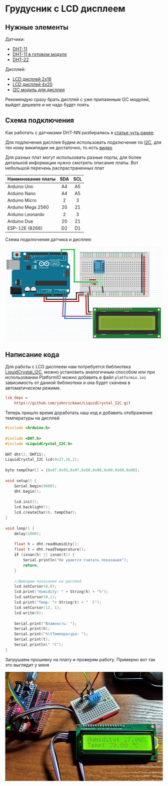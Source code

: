 # Грудусник с LCD дисплеем

## Нужные элементы

Датчики:

* [DHT-11](https://www.aliexpress.com/item/33005500534.html?spm=a2g0o.productlist.0.0.64f25d39hXA0pY&algo_pvid=d4cc7b7e-71d9-4f4d-be1e-cd2dd71ed522&algo_expid=d4cc7b7e-71d9-4f4d-be1e-cd2dd71ed522-0&btsid=9f479f34-2398-411a-a638-03b82ab7107b&ws_ab_test=searchweb0_0,searchweb201602_2,searchweb201603_52)
* [DHT-11 в готовом модуле](https://ru.aliexpress.com/item/1059518033.html?spm=a2g0o.productlist.0.0.64f25d39hXA0pY&algo_pvid=d4cc7b7e-71d9-4f4d-be1e-cd2dd71ed522&algo_expid=d4cc7b7e-71d9-4f4d-be1e-cd2dd71ed522-2&btsid=9f479f34-2398-411a-a638-03b82ab7107b&ws_ab_test=searchweb0_0,searchweb201602_2,searchweb201603_52)
* [DHT-22](https://ru.aliexpress.com/item/33052251953.html?spm=a2g0o.productlist.0.0.6a7057e9d2r9lk&algo_pvid=b3d264de-1c69-42ec-8367-d6f398f48aa9&algo_expid=b3d264de-1c69-42ec-8367-d6f398f48aa9-1&btsid=0d424122-1704-4e4b-8880-440eae08cafc&ws_ab_test=searchweb0_0,searchweb201602_2,searchweb201603_52)

Дисплей:

* [LCD дисплей 2x16](https://www.aliexpress.com/item/32786773241.html?spm=a2g0o.productlist.0.0.6a3c5eeaW9FyOP&algo_pvid=969cc33b-ba78-4e4d-ab00-314975dcee6f&algo_expid=969cc33b-ba78-4e4d-ab00-314975dcee6f-0&btsid=28b711f5-a44e-4516-8ce6-e30e7647b981&ws_ab_test=searchweb0_0,searchweb201602_2,searchweb201603_53)
* [LCD дисплей 4x20](https://www.aliexpress.com/item/32831845529.html?spm=a2g0o.productlist.0.0.3cb94c5cqjEtYx&algo_pvid=fac01793-ba9e-4828-8622-20656b3bc636&algo_expid=fac01793-ba9e-4828-8622-20656b3bc636-0&btsid=c127af0d-0cab-47a7-8273-c0c816bcefb1&ws_ab_test=searchweb0_0,searchweb201602_2,searchweb201603_53)
* [I2C модуль для дисплея](https://www.aliexpress.com/item/32984942286.html?spm=a2g0o.productlist.0.0.b1347106ykhhyj&algo_pvid=bc84239b-1ecd-4cac-a21e-488319cf4197&algo_expid=bc84239b-1ecd-4cac-a21e-488319cf4197-5&btsid=ec94fe4f-c113-4e95-8581-c0c807952e1e&ws_ab_test=searchweb0_0,searchweb201602_2,searchweb201603_53)

Рекомендую сразу брать дисплей с уже припаянным I2C модулей, выйдет дешевле и не надо будет поять

## Схема подключения

Как работать с датчиками DHT-NN разбирались в [статье чуть ранее](01-Thermometer.md).

Для подлючения дисплея будем использовать подключение по [I2C](https://en.wikipedia.org/wiki/I%C2%B2C), для тех кому википедии не достаточно, то есть [видео](https://www.youtube.com/watch?v=_4KD29qnhNM)

Для разных плат могут использовать разные порты, для более детальной информации нужно смотреть описание платы. Вот небольшой перечень распрастраненных плат

|Наименование платы|SDA|SCL|
|---|:-:|:-:|
|Arduino Uno|A4|A5|
|Arduino Nano|A4|A5|
|Arduino Micro|2|3|
|Arduino Mega 2560|20|21|
|Arduino Leonardo|2|3|
|Arduino Due|20|21|
|ESP-12E (8266)|D2|D1|

Схема подключения датчика и дисплея:

![Схема подключения](../img/01/termometer-with-i2c-lcd.png)

## Написание кода

Для работы с LCD дисплеем нам потребуется библиотека [LiquidCrystal_I2C](https://github.com/johnrickman/LiquidCrystal_I2C.git), можно установить аналогичным способом или при использовании PlatformIO можно добавить в файл ```platformio.ini``` зависимость от данной библиотеки и она будет скачена в автоматическом режиме.

```ini
lib_deps =
    https://github.com/johnrickman/LiquidCrystal_I2C.git
```

Теперь пришло время доработать наш код и добавить отображение температуры на дисплей

```cpp
#include <Arduino.h>

#include <DHT.h>
#include <LiquidCrystal_I2C.h>

DHT dht(2, DHT11);
LiquidCrystal_I2C lcd(0x27,16,2);  

byte tempChar[] = {0x07,0x05,0x07,0x00,0x00,0x00,0x00,0x00};

void setup() {
    Serial.begin(9600);
    dht.begin();

    lcd.init();
    lcd.backlight();
    lcd.createChar(0, tempChar);
}

void loop() {
    delay(1000);

    float h = dht.readHumidity();
    float t = dht.readTemperature();
    if (isnan(h) || isnan(t)) {
        Serial.println("Не удается считать показания");
        return;
    }

    //Выводим показания на дисплей
    lcd.setCursor(0,0);
    lcd.print("Humidity: " + String(h) + "%");
    lcd.setCursor(0,1);
    lcd.print("Temp: "+ String(t) + "  C");
    lcd.setCursor(12, 1);
    lcd.write(0);

    Serial.print("Влажность: ");
    Serial.print(h);
    Serial.print("%\tТемпература: ");
    Serial.print(t);
    Serial.println(" °C");
}
```

Загрушаем прошивку на плату и проверям работу. Примерно вот так это выглядит у меня

![Termometer photo with lcd display](../img/01/termometer-with-i2c-lcd-photo.png)